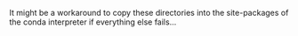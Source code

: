 It might be a workaround to copy these directories into the site-packages of the conda interpreter if everything else fails...
